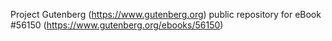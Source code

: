 Project Gutenberg (https://www.gutenberg.org) public repository for
eBook #56150 (https://www.gutenberg.org/ebooks/56150)
